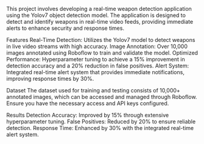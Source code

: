 This project involves developing a real-time weapon detection application using the Yolov7 object detection model. The application is designed to detect and identify weapons in real-time video feeds, providing immediate alerts to enhance security and response times.

Features
Real-Time Detection: Utilizes the Yolov7 model to detect weapons in live video streams with high accuracy.
Image Annotation: Over 10,000 images annotated using Roboflow to train and validate the model.
Optimized Performance: Hyperparameter tuning to achieve a 15% improvement in detection accuracy and a 20% reduction in false positives.
Alert System: Integrated real-time alert system that provides immediate notifications, improving response times by 30%.

Dataset
The dataset used for training and testing consists of 10,000+ annotated images, which can be accessed and managed through Roboflow. Ensure you have the necessary access and API keys configured.

Results
Detection Accuracy: Improved by 15% through extensive hyperparameter tuning.
False Positives: Reduced by 20% to ensure reliable detection.
Response Time: Enhanced by 30% with the integrated real-time alert system.





